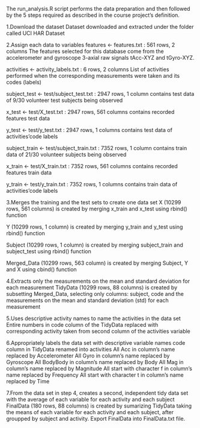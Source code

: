 The run_analysis.R script performs the data preparation and then followed by the 5 steps required as described in the course project’s definition.

1.Download the dataset
  Dataset downloaded and extracted under the folder called UCI HAR Dataset

2.Assign each data to variables
  features <- features.txt : 561 rows, 2 columns
  The features selected for this database come from the accelerometer and gyroscope 3-axial raw signals tAcc-XYZ and tGyro-XYZ.
  
  activities <- activity_labels.txt : 6 rows, 2 columns
  List of activities performed when the corresponding measurements were taken and its codes (labels)
  
  subject_test <- test/subject_test.txt : 2947 rows, 1 column
  contains test data of 9/30 volunteer test subjects being observed
  
  x_test <- test/X_test.txt : 2947 rows, 561 columns
  contains recorded features test data
  
  y_test <- test/y_test.txt : 2947 rows, 1 columns
  contains test data of activities’code labels
  
  subject_train <- test/subject_train.txt : 7352 rows, 1 column
  contains train data of 21/30 volunteer subjects being observed
  
  x_train <- test/X_train.txt : 7352 rows, 561 columns
  contains recorded features train data
 
 y_train <- test/y_train.txt : 7352 rows, 1 columns
  contains train data of activities’code labels

3.Merges the training and the test sets to create one data set
  X (10299 rows, 561 columns) is created by merging x_train and x_test using rbind() function
  
  Y (10299 rows, 1 column) is created by merging y_train and y_test using rbind() function
  
  Subject (10299 rows, 1 column) is created by merging subject_train and subject_test using rbind() function
  
  Merged_Data (10299 rows, 563 column) is created by merging Subject, Y and X using cbind() function

4.Extracts only the measurements on the mean and standard deviation for each measurement
  TidyData (10299 rows, 88 columns) is created by subsetting Merged_Data, selecting only columns: subject, code and the measurements on the mean and standard deviation (std) for each measurement

5.Uses descriptive activity names to name the activities in the data set
  Entire numbers in code column of the TidyData replaced with corresponding activity taken from second column of the activities variable

6.Appropriately labels the data set with descriptive variable names
  code column in TidyData renamed into activities
  All Acc in column’s name replaced by Accelerometer
  All Gyro in column’s name replaced by Gyroscope
  All BodyBody in column’s name replaced by Body
  All Mag in column’s name replaced by Magnitude
  All start with character f in column’s name replaced by Frequency
  All start with character t in column’s name replaced by Time

7.From the data set in step 4, creates a second, independent tidy data set with the average of each variable for each activity and each subject
  FinalData (180 rows, 88 columns) is created by sumarizing TidyData taking the means of each variable for each activity and each subject, after groupped by subject and activity.
  Export FinalData into FinalData.txt file.
